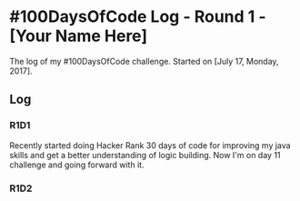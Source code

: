 # #100DaysOfCode Log - Round 1 - [Your Name Here]

The log of my #100DaysOfCode challenge. Started on [July 17, Monday, 2017].

## Log

### R1D1 
Recently started doing Hacker Rank 30 days of code for improving my java skills and get a better understanding of logic building. Now I'm on day 11 challenge and going forward with it. 

### R1D2
